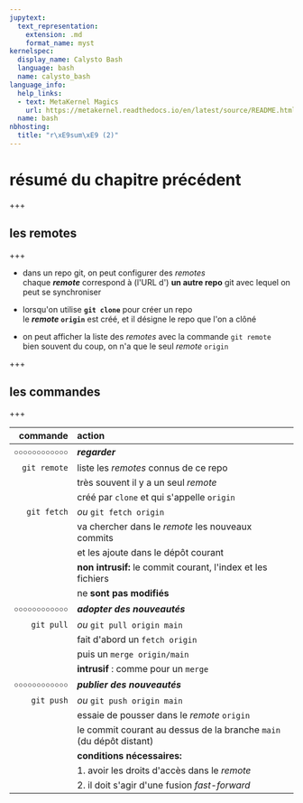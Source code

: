```yaml
---
jupytext:
  text_representation:
    extension: .md
    format_name: myst
kernelspec:
  display_name: Calysto Bash
  language: bash
  name: calysto_bash
language_info:
  help_links:
  - text: MetaKernel Magics
    url: https://metakernel.readthedocs.io/en/latest/source/README.html
  name: bash
nbhosting:
  title: "r\xE9sum\xE9 (2)"
---
```


# résumé du chapitre précédent

+++

## les remotes

+++

* dans un repo git, on peut configurer des *remotes*  
  chaque ***remote*** correspond à (l'URL d') **un autre repo** git avec lequel on peut se synchroniser
  

* lorsqu'on utilise **`git clone`** pour créer un repo  
  le ***remote* `origin`** est créé, et il désigne le repo que l'on a clôné


* on peut afficher la liste des *remotes* avec la commande `git remote`  
  bien souvent du coup, on n'a que le seul *remote* `origin`

+++

## les commandes

+++

| commande | action |
| ----------: | :-------- |
| ￮￮￮￮￮￮￮￮￮￮￮￮ | ***regarder*** |
| `git remote` | liste les *remotes* connus de ce repo |
|              | très souvent il y a un seul *remote* |
|              | créé par `clone` et qui s'appelle `origin` |
| `git fetch`  | *ou* `git fetch origin` |
|              | va chercher dans le *remote* les nouveaux commits |
|              | et les ajoute dans le dépôt courant |
|              | **non intrusif:** le commit courant, l'index et les fichiers |
|              | ne **sont pas modifiés** |
| ￮￮￮￮￮￮￮￮￮￮￮￮ | ***adopter des nouveautés*** |
| `git pull` | *ou* `git pull origin main` |
|            | fait d'abord un `fetch origin` |
|            | puis un `merge origin/main` |
|            | **intrusif** : comme pour un `merge` |
| ￮￮￮￮￮￮￮￮￮￮￮￮ | ***publier des nouveautés*** |
| `git push` | *ou* `git push origin main` |
|            | essaie de pousser dans le *remote* `origin` |
|            | le commit courant au dessus de la branche `main` (du dépôt distant)|
|            | **conditions nécessaires:** |
|            | 1. avoir les droits d'accès dans le *remote* |
|            | 2. il doit s'agir d'une fusion *fast-forward* |
